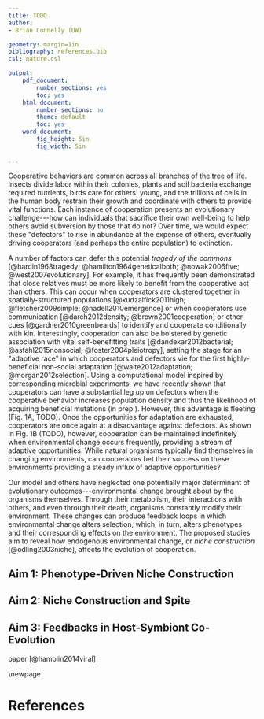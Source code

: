 ```yaml
---
title: TODO
author:
- Brian Connelly (UW)

geometry: margin=1in
bibliography: references.bib
csl: nature.csl

output:
    pdf_document:
        number_sections: yes
        toc: yes
    html_document:
        number_sections: no
        theme: default
        toc: yes
    word_document:
        fig_height: 5in
        fig_width: 5in

...
```


Cooperative behaviors are common across all branches of the tree of life.
Insects divide labor within their colonies, plants and soil bacteria exchange
required nutrients, birds care for others' young, and the trillions of cells in
the human body restrain their growth and coordinate with others to provide
vital functions. Each instance of cooperation presents an evolutionary
challenge---how can individuals that sacrifice their own well-being to help
others avoid subversion by those that do not? Over time, we would expect these
"defectors" to rise in abundance at the expense of others, eventually driving
cooperators (and perhaps the entire population) to extinction.

A number of factors can defer this potential *tragedy of the commons*
[@hardin1968tragedy; @hamilton1964geneticalboth; @nowak2006five;
@west2007evolutionary]. For example, it has frequently been demonstrated that
close relatives must be more likely to benefit from the cooperative act than
others. This can occur when cooperators are clustered together in
spatially-structured populations [@kudzalfick2011high; @fletcher2009simple;
@nadell2010emergence] or when cooperators use communication [@darch2012density;
@brown2001cooperation] or other cues [@gardner2010greenbeards] to identify and
cooperate conditionally with kin. Interestingly, cooperation can also be
bolstered by genetic association with vital self-benefitting traits
[@dandekar2012bacterial; @asfahl2015nonsocial; @foster2004pleiotropy], setting
the stage for an "adaptive race" in which cooperators and defectors vie for the
first highly-beneficial non-social adaptation [@waite2012adaptation;
@morgan2012selection]. Using a computational model inspired by corresponding
microbial experiments, we have recently shown that cooperators can have a
substantial leg up on defectors when the cooperative behavior increases
population density and thus the likelihood of acquiring beneficial mutations
(in prep.). However, this advantage is fleeting (Fig. 1A, TODO). Once the
opportunities for adaptation are exhausted, cooperators are once again at a
disadvantage against defectors. As shown in Fig. 1B (TODO), however,
cooperation can be maintained indefinitely when environmental change occurs
frequently, providing a stream of adaptive opportunities. While natural
organisms typically find themselves in changing environments, can cooperators
bet their success on these environments providing a steady influx of adaptive
opportunities?

Our model and others have neglected one potentially major determinant of
evolutionary outcomes---environmental change brought about by the organisms
themselves. Through their metabolism, their interactions with others, and even
through their death, organisms constantly modify their environment. These
changes can produce feedback loops in which environmental change alters
selection, which, in turn, alters phenotypes and their corresponding effects on
the environment. The proposed studies aim to reveal how endogenous
environmental change, or *niche construction* [@odling2003niche], affects the
evolution of cooperation.


## Aim 1: Phenotype-Driven Niche Construction

## Aim 2: Niche Construction and Spite

## Aim 3: Feedbacks in Host-Symbiont Co-Evolution

paper [@hamblin2014viral]


\newpage

# References

